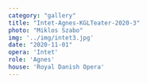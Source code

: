 ```yaml
---
category: "gallery"
title: "Intet-Agnes-KGLTeater-2020-3"
photo: "Miklos Szabo"
img: '../img/intet3.jpg'
date: "2020-11-01"
opera: 'Intet'
role: 'Agnes'
house: 'Royal Danish Opera'
---
```

